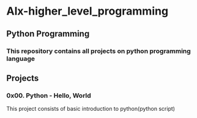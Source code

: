 # Alx-higher_level_programming
## Python Programming 
###  This repository contains all projects on python programming language
## Projects

###  0x00. Python - Hello, World

This project consists of basic introduction to python(python script)

